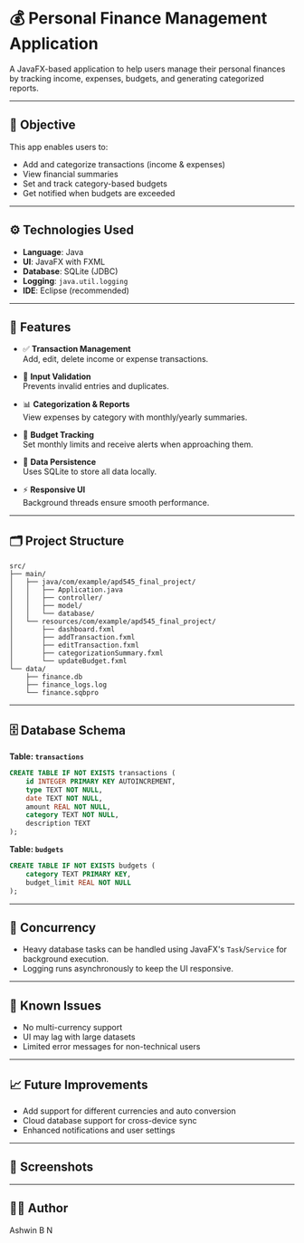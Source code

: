 # 💰 Personal Finance Management Application

A JavaFX-based application to help users manage their personal finances by tracking income, expenses, budgets, and generating categorized reports.

---

## 📌 Objective

This app enables users to:
- Add and categorize transactions (income & expenses)
- View financial summaries
- Set and track category-based budgets
- Get notified when budgets are exceeded

---

## ⚙️ Technologies Used

- **Language**: Java
- **UI**: JavaFX with FXML
- **Database**: SQLite (JDBC)
- **Logging**: `java.util.logging`
- **IDE**: Eclipse (recommended)

---

## 🧩 Features

- ✅ **Transaction Management**  
  Add, edit, delete income or expense transactions.

- 🧼 **Input Validation**  
  Prevents invalid entries and duplicates.

- 📊 **Categorization & Reports**  
  View expenses by category with monthly/yearly summaries.

- 💸 **Budget Tracking**  
  Set monthly limits and receive alerts when approaching them.

- 📁 **Data Persistence**  
  Uses SQLite to store all data locally.

- ⚡ **Responsive UI**  
  Background threads ensure smooth performance.

---

## 🗂️ Project Structure

```
src/
├── main/
│   ├── java/com/example/apd545_final_project/
│   │   ├── Application.java
│   │   ├── controller/
│   │   ├── model/
│   │   └── database/
│   └── resources/com/example/apd545_final_project/
│       ├── dashboard.fxml
│       ├── addTransaction.fxml
│       ├── editTransaction.fxml
│       ├── categorizationSummary.fxml
│       └── updateBudget.fxml
└── data/
    ├── finance.db
    ├── finance_logs.log
    └── finance.sqbpro
```

---

## 🗄️ Database Schema

**Table: `transactions`**
```sql
CREATE TABLE IF NOT EXISTS transactions (
    id INTEGER PRIMARY KEY AUTOINCREMENT,
    type TEXT NOT NULL,
    date TEXT NOT NULL,
    amount REAL NOT NULL,
    category TEXT NOT NULL,
    description TEXT
);
```

**Table: `budgets`**
```sql
CREATE TABLE IF NOT EXISTS budgets (
    category TEXT PRIMARY KEY,
    budget_limit REAL NOT NULL
);
```

---

## 🧵 Concurrency

- Heavy database tasks can be handled using JavaFX's `Task`/`Service` for background execution.
- Logging runs asynchronously to keep the UI responsive.

---

## 🚧 Known Issues

- No multi-currency support
- UI may lag with large datasets
- Limited error messages for non-technical users

---

## 📈 Future Improvements

- Add support for different currencies and auto conversion
- Cloud database support for cross-device sync
- Enhanced notifications and user settings

---

## 📸 Screenshots


---

## 🧑‍💻 Author

Ashwin B N  
